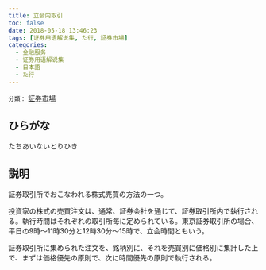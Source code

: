 ```yaml
---
title: 立会内取引
toc: false
date: 2018-05-18 13:46:23
tags: [证券用语解说集, た行, 証券市場]
categories:
  - 金融服务
  - 证券用语解说集
  - 日本語
  - た行
---
```


`分類：` [証券市場](/tags/証券市場/)

## ひらがな

たちあいないとりひき

## 説明

証券取引所でおこなわれる株式売買の方法の一つ。

投資家の株式の売買注文は、通常、証券会社を通じて、証券取引所内で執行される。執行時間はそれぞれの取引所毎に定められている。東京証券取引所の場合、平日の9時〜11時30分と12時30分〜15時で、立会時間ともいう。

証券取引所に集められた注文を、銘柄別に、それを売買別に価格別に集計した上で、まずは価格優先の原則で、次に時間優先の原則で執行される。
